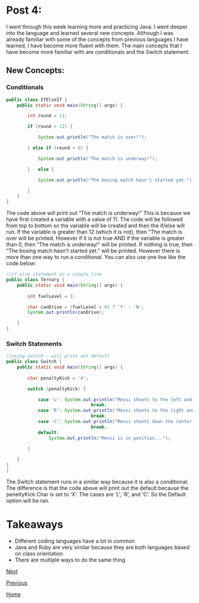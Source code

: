 # Post 4:

I went through this week learning more and practicing Java. I went deeper into the 
language and learned several new concepts. Although I was already familiar with 
some of the concepts from previous languages I have learned, I have become more 
fluent with them. The main concepts that I have become more familiar with are 
conditionals and the Switch statement. 

## New Concepts:

### Conditionals

```Java
public class IfElseIf {
	public static void main(String[] args) {

		int round = 11;

		if (round > 12) {

			System.out.println("The match is over!");

		} else if (round > 0) {

			System.out.println("The match is underway!");

		}	else {

			System.out.println("The boxing match hasn't started yet.");

		}	
	}
}
```

The code above will print out “The match is underway!” This is because we have first 
created a variable with a value of 11. The code will be followed from top to bottom 
so the variable will be created and then the if/else will run. If the variable is 
greater than 12 (which it is not), then “The match is over will be printed. However 
if it is not true AND if the variable is greater than 0, then “The match is underway!” 
will be printed. If nothing is true, then “The boxing match hasn’t started yet.” 
will be printed. However there is more than one way to run a conditional. You can 
also use one line like the code below: 

```Java
//if else statement in a single line
public class Ternary {
	public static void main(String[] args) {
		
		int fuelLevel = 3;

		char canDrive = (fuelLevel > 0) ? 'Y' : 'N';
		System.out.println(canDrive);

	}
}
```

### Switch Statements

```Java
//using switch - will print out default
public class Switch {
	public static void main(String[] args) {
		
		char penaltyKick = 'X';

		switch (penaltyKick) {

			case 'L': System.out.println("Messi shoots to the left and scores!");
								break; 
			case 'R': System.out.println("Messi shoots to the right and misses the goal!");
								break;
			case 'C': System.out.println("Messi shoots down the center, but the keeper blocks it!");
								break;
			default:
				System.out.println("Messi is in position...");

		}

	}
}
}
```

The Switch statement runs in a similar way because it is also a conditional. The 
difference is that the code above will print out the default because the peneltyKick 
Char is set to ‘X’. The cases are ‘L’, ‘R’, and ‘C’. So the Default option will be ran. 


# Takeaways
+ Different coding languages have a lot in common
+ Java and Ruby are very similar because they are both languages based on class orientation 
+ There are multiple ways to do the same thing


[Next](blog5.md)

[Previous](blog3.md)

[Home](../README.md)